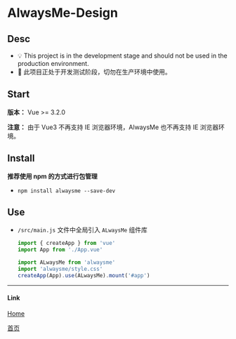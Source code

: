 # AlwaysMe-Design

## Desc

-   💡 This project is in the development stage and should not be used in the production environment.
-   👻 此项目正处于开发测试阶段，切勿在生产环境中使用。

## Start

**版本：** Vue >= 3.2.0

**注意：** 由于 Vue3 不再支持 IE 浏览器环境，AlwaysMe 也不再支持 IE 浏览器环境。

## Install

**推荐使用 npm 的方式进行包管理**

-	`npm install alwaysme --save-dev`

## Use

-   `/src/main.js` 文件中全局引入 `ALwaysMe` 组件库

    ```javascript
    import { createApp } from 'vue'
    import App from './App.vue'

    import ALwaysMe from 'alwaysme'
    import 'alwaysme/style.css'
    createApp(App).use(ALwaysMe).mount('#app')
    ```


---

#### Link

[Home](www.alwaysme.org)

[首页](www.alwaysme.org)